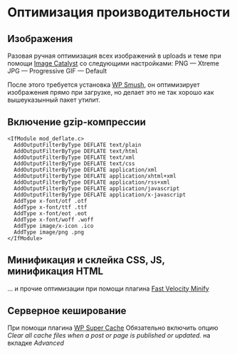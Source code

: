 # Оптимизация производительности

## Изображения
Разовая ручная оптимизация всех изображений в uploads и теме при помощи [Image Catalyst](https://github.com/lorents17/iCatalyst) со следующими настройками:
PNG — Xtreme
JPG — Progressive
GIF — Default

После этого требуется установка [WP Smush](https://wordpress.org/plugins/wp-smushit/), он оптимизирует изображения прямо при загрузке, но делает это не так хорошо как вышеуказынный пакет утилит.

## Включение gzip-компрессии
```
<IfModule mod_deflate.c>
  AddOutputFilterByType DEFLATE text/plain
  AddOutputFilterByType DEFLATE text/html
  AddOutputFilterByType DEFLATE text/xml
  AddOutputFilterByType DEFLATE text/css
  AddOutputFilterByType DEFLATE application/xml
  AddOutputFilterByType DEFLATE application/xhtml+xml
  AddOutputFilterByType DEFLATE application/rss+xml
  AddOutputFilterByType DEFLATE application/javascript
  AddOutputFilterByType DEFLATE application/x-javascript
  AddType x-font/otf .otf
  AddType x-font/ttf .ttf
  AddType x-font/eot .eot
  AddType x-font/woff .woff
  AddType image/x-icon .ico
  AddType image/png .png
</IfModule>
```

## Минификация и склейка CSS, JS, минификация HTML
… и прочие оптимизации при помощи плагина [Fast Velocity Minify](https://wordpress.org/plugins/fast-velocity-minify/)

## Серверное кеширование
При помощи плагина [WP Super Cache](https://wordpress.org/plugins/wp-super-cache/)
Обязательно включить опцию *Clear all cache files when a post or page is published or updated.* на вкладке *Advanced*
